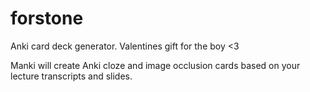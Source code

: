 # forstone
Anki card deck generator. Valentines gift for the boy &lt;3

Manki will create Anki cloze and image occlusion cards based on your lecture transcripts and slides.
